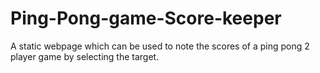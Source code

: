 # Ping-Pong-game-Score-keeper
A static webpage which can be used to note the scores of a ping pong 2 player game by selecting the target.
